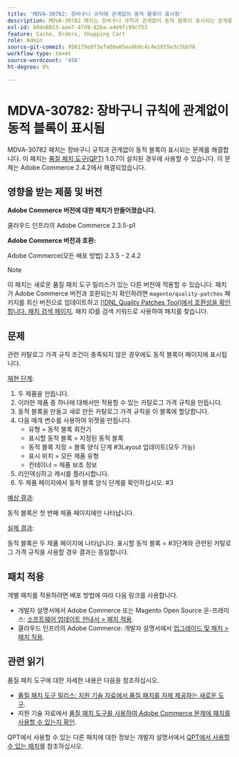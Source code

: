 ```yaml
---
title: 'MDVA-30782: 장바구니 규칙에 관계없이 동적 블록이 표시됨'
description: MDVA-30782 패치는 장바구니 규칙과 관계없이 동적 블록이 표시되는 문제를 해결합니다. 이 패치는 [Quality Patches Tool (QPT)](/help/announcements/adobe-commerce-announcements/magento-quality-patches-released-new-tool-to-self-serve-quality-patches.md) 1.0.7이 설치된 경우 사용할 수 있습니다. 이 문제는 Adobe Commerce 2.4.2에서 해결되었습니다.
exl-id: 88da8853-aae7-4fd9-82ba-a4e9fc99cf53
feature: Cache, Orders, Shopping Cart
role: Admin
source-git-commit: 958179e0f3efe08e65ea8b0c4c4e1015e3c5bb76
workflow-type: tm+mt
source-wordcount: '456'
ht-degree: 0%

---
```


# MDVA-30782: 장바구니 규칙에 관계없이 동적 블록이 표시됨

MDVA-30782 패치는 장바구니 규칙과 관계없이 동적 블록이 표시되는 문제를 해결합니다. 이 패치는 [품질 패치 도구(QPT)](/help/announcements/adobe-commerce-announcements/magento-quality-patches-released-new-tool-to-self-serve-quality-patches.md) 1.0.7이 설치된 경우에 사용할 수 있습니다. 이 문제는 Adobe Commerce 2.4.2에서 해결되었습니다.

## 영향을 받는 제품 및 버전

**Adobe Commerce 버전에 대한 패치가 만들어졌습니다.**

클라우드 인프라의 Adobe Commerce 2.3.5-p1

**Adobe Commerce 버전과 호환:**

Adobe Commerce(모든 배포 방법) 2.3.5 - 2.4.2

>[!NOTE]
>
>이 패치는 새로운 품질 패치 도구 릴리스가 있는 다른 버전에 적용할 수 있습니다. 패치가 Adobe Commerce 버전과 호환되는지 확인하려면 `magento/quality-patches` 패키지를 최신 버전으로 업데이트하고 [[!DNL Quality Patches Tool]에서 호환성을 확인합니다. 패치 검색 페이지](https://devdocs.magento.com/quality-patches/tool.html#patch-grid). 패치 ID를 검색 키워드로 사용하여 패치를 찾습니다.

## 문제

관련 카탈로그 가격 규칙 조건이 충족되지 않은 경우에도 동적 블록이 페이지에 표시됩니다.

<u>재현 단계</u>:

1. 두 제품을 만듭니다.
1. 이러한 제품 중 하나에 대해서만 적용할 수 있는 카탈로그 가격 규칙을 만듭니다.
1. 동적 블록을 만들고 새로 만든 카탈로그 가격 규칙을 이 블록에 할당합니다.
1. 다음 매개 변수를 사용하여 위젯을 만듭니다.
   * 유형 = 동적 블록 회전기
   * 표시할 동적 블록 = 지정된 동적 블록
   * 동적 블록 지정 = 블록 양식 단계 \#3Layout 업데이트(모두 가능)
   * 표시 위치 = 모든 제품 유형
   * 컨테이너 = 제품 보조 정보
1. 리인덱싱하고 캐시를 플러시합니다.
1. 두 제품 페이지에서 동적 블록 양식 단계를 확인하십시오. \#3

<u>예상 결과</u>:

동적 블록은 첫 번째 제품 페이지에만 나타납니다.

<u>실제 결과</u>:

동적 블록은 두 제품 페이지에 나타납니다. 표시할 동적 블록 = \#3단계와 관련된 카탈로그 가격 규칙을 사용할 경우 결과는 동일합니다.

## 패치 적용

개별 패치를 적용하려면 배포 방법에 따라 다음 링크를 사용합니다.

* 개발자 설명서에서 Adobe Commerce 또는 Magento Open Source 온-프레미스: [소프트웨어 업데이트 안내서 > 패치 적용](https://devdocs.magento.com/guides/v2.4/comp-mgr/patching/mqp.html).
* 클라우드 인프라의 Adobe Commerce: 개발자 설명서에서 [업그레이드 및 패치 > 패치 적용](https://devdocs.magento.com/cloud/project/project-patch.html).

## 관련 읽기

품질 패치 도구에 대한 자세한 내용은 다음을 참조하십시오.

* [품질 패치 도구 릴리스: 지원 기술 자료에서 품질 패치를 자체 제공하는 새로운 도구](/help/announcements/adobe-commerce-announcements/magento-quality-patches-released-new-tool-to-self-serve-quality-patches.md).
* 지원 기술 자료에서 [품질 패치 도구를 사용하여 Adobe Commerce 문제에 패치를 사용할 수 있는지 확인](/help/support-tools/patches-available-in-qpt-tool/check-patch-for-magento-issue-with-magento-quality-patches.md).

QPT에서 사용할 수 있는 다른 패치에 대한 정보는 개발자 설명서에서 [QPT에서 사용할 수 있는 패치](https://devdocs.magento.com/quality-patches/tool.html#patch-grid)를 참조하십시오.
